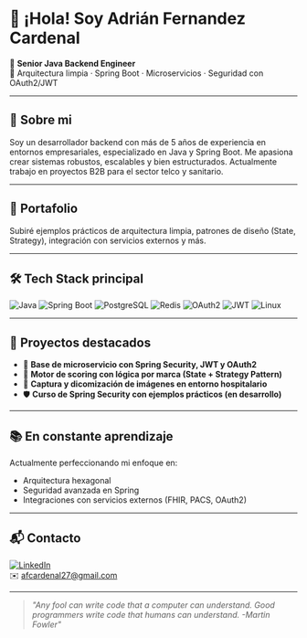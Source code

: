 # 👋 ¡Hola! Soy Adrián Fernandez Cardenal

🎯 **Senior Java Backend Engineer**  
🔧 Arquitectura limpia · Spring Boot · Microservicios · Seguridad con OAuth2/JWT 

---

## 🔬 Sobre mi
Soy un desarrollador backend con más de 5 años de experiencia en entornos empresariales, especializado en Java y Spring Boot. Me apasiona crear sistemas robustos, escalables y bien estructurados. Actualmente trabajo en proyectos B2B para el sector telco y sanitario.

---

## 🎨 Portafolio
Subiré ejemplos prácticos de arquitectura limpia, patrones de diseño (State, Strategy), integración con servicios externos y más.


---

## 🛠️ Tech Stack principal

![Java](https://img.shields.io/badge/Java-ED8B00?style=flat&logo=java&logoColor=white)
![Spring Boot](https://img.shields.io/badge/Spring_Boot-6DB33F?style=flat&logo=spring-boot&logoColor=white)
![PostgreSQL](https://img.shields.io/badge/PostgreSQL-4169E1?style=flat&logo=postgresql&logoColor=white)
![Redis](https://img.shields.io/badge/Redis-DC382D?style=flat&logo=redis&logoColor=white)
![OAuth2](https://img.shields.io/badge/OAuth2-000000?style=flat&logo=oauth&logoColor=white)
![JWT](https://img.shields.io/badge/JWT-000000?style=flat&logo=jsonwebtokens&logoColor=white)
![Linux](https://img.shields.io/badge/Linux-FCC624?style=flat&logo=linux&logoColor=black)

---

## 🚀 Proyectos destacados

- 🧱 **Base de microservicio con Spring Security, JWT y OAuth2**
- 🧠 **Motor de scoring con lógica por marca (State + Strategy Pattern)**
- 🏥 **Captura y dicomización de imágenes en entorno hospitalario**
- 🛡️ **Curso de Spring Security con ejemplos prácticos (en desarrollo)**

---

## 📚 En constante aprendizaje

Actualmente perfeccionando mi enfoque en:
- Arquitectura hexagonal
- Seguridad avanzada en Spring
- Integraciones con servicios externos (FHIR, PACS, OAuth2)

---

## 📬 Contacto

[![LinkedIn](https://img.shields.io/badge/LinkedIn-blue?style=flat&logo=linkedin&logoColor=white)](https://linkedin.com/in/adrianfcardenal)  
✉️ afcardenal27@gmail.com 

---

> _"Any fool can write code that a computer can understand. Good programmers write code that humans can understand. -Martin Fowler"_ 

